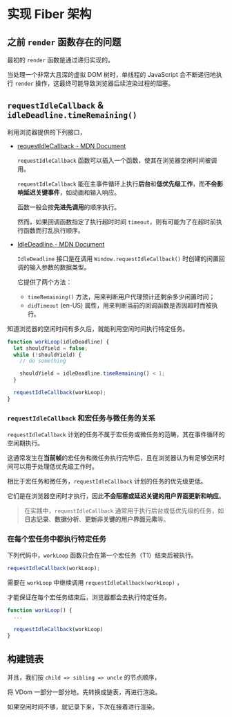 # 实现 Fiber 架构

## 之前 `render` 函数存在的问题

最初的 `render` 函数是通过递归实现的。

当处理一个非常大且深的虚拟 DOM 树时，单线程的 JavaScript 会不断递归地执行 `render` 操作，这最终可能导致浏览器后续渲染过程的阻塞。

## `requestIdleCallback` & `idleDeadline.timeRemaining()`

利用浏览器提供的下列接口，

- [requestIdleCallback - MDN Document](https://developer.mozilla.org/zh-CN/docs/Web/API/Window/requestIdleCallback)

  `requestIdleCallback` 函数可以插入一个函数，使其在浏览器空闲时间被调用。

  `requestIdleCallback` 能在主事件循环上执行**后台**和**低优先级工作**，而**不会影响延迟关键事件**，如动画和输入响应。

  函数一般会按**先进先调用**的顺序执行。

  然而，如果回调函数指定了执行超时时间 `timeout`，则有可能为了在超时前执行函数而打乱执行顺序。

- [IdleDeadline - MDN Document](https://developer.mozilla.org/zh-CN/docs/Web/API/IdleDeadline)

  `IdleDeadline` 接口是在调用 `Window.requestIdleCallback()` 时创建的闲置回调的输入参数的数据类型。

  它提供了两个方法：

  - `timeRemaining()` 方法，用来判断用户代理预计还剩余多少闲置时间；
  - `didTimeout` (en-US) 属性，用来判断当前的回调函数是否因超时而被执行。

知道浏览器的空闲时间有多久后，就能利用空闲时间执行特定任务。

```ts
function workLoop(idleDeadline) {
  let shouldYield = false;
  while (!shouldYield) {
    // do something

    shouldYield = idleDeadline.timeRemaining() < 1;
  }

  requestIdleCallback(workLoop);
}
```

### `requestIdleCallback` 和宏任务与微任务的关系

`requestIdleCallback` 计划的任务不属于宏任务或微任务的范畴，其在事件循环的空闲期执行。

这通常发生在**当前帧**的宏任务和微任务执行完毕后，且在浏览器认为有足够空闲时间可以用于处理低优先级工作时。

相比于宏任务和微任务，`requestIdleCallback` 计划的任务的优先级更低。

它们是在浏览器空闲时才执行，因此**不会阻塞或延迟关键的用户界面更新和响应**。

> 在实践中，`requestIdleCallback` 通常用于执行后台或低优先级的任务，如**日志记录**、**数据分析**、**更新非关键的用户界面元素**等。

### 在每个宏任务中都执行特定任务

下列代码中，`workLoop` 函数只会在第一个宏任务（T1）结束后被执行。

```ts
requestIdleCallback(workLoop);
```

需要在 `workLoop` 中继续调用 `requestIdleCallback(workLoop)` ，

才能保证在每个宏任务结束后，浏览器都会去执行特定任务。

```ts
function workLoop() {
  ...

  requestIdleCallback(workLoop)
}
```

## 构建链表

并且，我们按 `child => sibling => uncle` 的节点顺序，

将 VDom 一部分一部分地，先转换成链表，再进行渲染。

如果空闲时间不够，就记录下来，下次在接着进行渲染。
